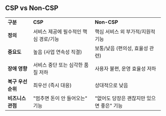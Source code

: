## **CSP vs Non-CSP**

|             |                       |                          |
| ----------- | --------------------- | ------------------------ |
| **구분**      | **CSP**               | **Non-CSP**              |
| **정의**      | 서비스 제공에 필수적인 핵심 경로/기능 | 핵심 서비스 외 부가적/지원적 기능      |
| **중요도**     | 높음 (사업 연속성 직결)        | 보통/낮음 (편의성, 효율성 관련)      |
| **장애 영향**   | 서비스 중단 또는 심각한 품질 저하   | 사용자 불편, 운영 효율성 저하        |
| **복구 우선순위** | 최우선 (즉시 대응)           | 상대적으로 낮음                 |
| **비즈니스 관점** | "멈추면 돈이 안 들어오는" 기능    | "없어도 당장은 괜찮지만 있으면 좋은" 기능 |